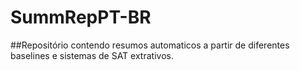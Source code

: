 # SummRepPT-BR

##Repositório contendo resumos automaticos a partir de diferentes baselines e sistemas de SAT extrativos.
